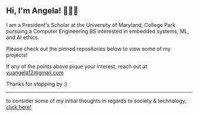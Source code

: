 ## Hi, I'm Angela! 👩🏻‍💻

I am a President's Scholar at the University of Maryland, College Park pursuing a Computer Engineering BS interested in embedded systems, ML, and AI ethics.

Please check out the pinned repositories below to view some of my projects! 

If any of the points above pique your interest, reach out at yuangela12@gmail.com

Thanks for stopping by :)
___

to consider some of my initial thoughts in regards to society & technology, 
[click here!](https://github.com/AngelaYu-3/posts/blob/main/society%20%26%20technology.pdf)

<!--
**AngelaYu-3/AngelaYu-3** is a ✨ _special_ ✨ repository because its `README.md` (this file) appears on your GitHub profile.

Here are some ideas to get you started:

- 🔭 I’m currently working on ...
- 🌱 I’m currently learning ...
- 👯 I’m looking to collaborate on ...
- 🤔 I’m looking for help with ...
- 💬 Ask me about ...
- 📫 How to reach me: ...
- 😄 Pronouns: ...
- ⚡ Fun fact: ...
-->
